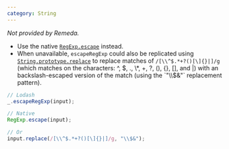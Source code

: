 ```yaml
---
category: String
---
```


_Not provided by Remeda._

- Use the native [`RegExp.escape`](https://developer.mozilla.org/en-US/docs/Web/JavaScript/Reference/Global_Objects/RegExp/escape)
  instead.
- When unavailable, `escapeRegExp` could also be replicated using [`String.prototype.replace`](https://developer.mozilla.org/en-US/docs/Web/JavaScript/Reference/Global_Objects/String/replace)
  to replace matches of `/[\\^$.*+?()[\]{}|]/g` (which matches on the
  characters: ^, $, ., \*, +, ?, (), {}, [], and |) with an backslash-escaped
  version of the match (using the `"\\$&"` replacement pattern).

```ts
// Lodash
_.escapeRegExp(input);

// Native
RegExp.escape(input);

// Or
input.replace(/[\\^$.*+?()[\]{}|]/g, "\\$&");
```
